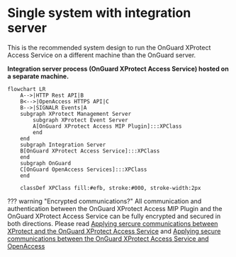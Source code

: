 # Single system with integration server

This is the recommended system design to run the OnGuard XProtect Access Service on a different machine than the OnGuard server.

**Integration server process (OnGuard XProtect Access Service) hosted on a separate machine.**
```mermaid
flowchart LR
    A-->|HTTP Rest API|B
    B<-->|OpenAccess HTTPS API|C
    B-->|SIGNALR Events|A
    subgraph XProtect Management Server
        subgraph XProtect Event Server
        A[OnGuard XProtect Access MIP Plugin]:::XPClass
        end
    end
    subgraph Integration Server
    B[OnGuard XProtect Access Service]:::XPClass
    end
    subgraph OnGuard
    C[OnGuard OpenAccess Services]:::XPClass
    end

    classDef XPClass fill:#efb, stroke:#000, stroke-width:2px
```
??? warning "Encrypted communications?"
    All communication and authentication between the OnGuard XProtect Access MIP Plugin and the OnGuard XProtect Access Service can be fully encrypted and secured in both directions. Please read [Applying sercure communications between XProtect and the OnGuard XProtect Access Service](/Tech/XProtectCerts/) and [Applying secure communications between the OnGuard XProtect Access Service and OpenAccess](/Tech/OnGuardCerts/)